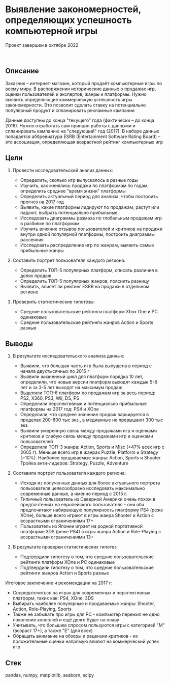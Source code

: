 # Выявление закономерностей, определяющих успешность компьютерной игры
Проект завершен в октябре 2022

<br>

## Описание
Заказчик – интернет-магазин, который продаёт компьютерные игры по всему миру. В распоряжении исторические данные о продажах игр, оценки пользователей и экспертов, жанры и платформы. Нужно выявить определяющие коммерческую успешность игры закономерности. Это позволит сделать ставку на потенциально популярный продукт и спланировать рекламные кампании

Данные доступны до конца "текущего" года (фактически – до конца 2016). Нужно отработать сам принцип работы с данными и спланировать кампанию на "следующий" год (2017). В наборе данных попадается аббревиатура ESRB (Entertainment Software Rating Board) – это ассоциация, определяющая возрастной рейтинг компьютерных игр

## Цели
1. Провести исследовательский анализ данных:
    - Определить, сколько игр выпускалось в разные годы
    - Изучить, как менялись продажи по платформам по годам, определить среднее "время жизни" платформы
    - Определить актуальный период для анализа, чтобы построить прогноз на 2017 год
    - Выявить, какие платформы лидируют по продажам, растут или падают, выбрать потенциально прибыльные
    - Исследовать диаграммы размаха по глобальным продажам игр в разбивке по платформам
    - Изучить влияние отзывов пользователей и критиков на продажи внутри одной популярной платформы, построить диаграммы рассеяния
    - Исследовать распределение игр по жанрам, выявить самые прибыльные жанры

2. Составить портрет пользователя каждого региона:
    - Определить ТОП-5 популярных платформ, описать различия в долях продаж
    - Определить ТОП-5 популярных жанров, пояснить разницу
    - Выявить, влияет ли рейтинг ESRB на продажи в отдельном регионе

3. Проверить статистические гипотезы:
    - Средние пользовательские рейтинги платформ Xbox One и PC одинаковые
    - Средние пользовательские рейтинги жанров Action и Sports разные

## Выводы
1. В результате исследовательского анализа данных:
    - Выявили, что большая часть игр была выпущена в период с начала двухтысячных по 2016 г
    - Выявили жизненный цикл для платформ порядка 10 лет, определили, что новые версии платформ выходят каждые 5-8 лет и за 3-5 лет выходят на максимум продаж
    - Выделили ТОП-6 платформ по продажам игр за весь период: PS2, X360, PS3, Wii, DS, PS
    - Определили перспективные и потенциально прибыльные платформы на 2017 год: PS4 и XOne
    - Определили, что среднее значение продаж варьируется в пределах 200-800 тыс экз., а медианные не превышают 300 тыс экз.
    - Выявили умеренную связь между продажами игр и оценками критиков и слабую связь между продажами игр и оценками пользователей
    - Определили ТОП-3 жанра: Action, Sports и Misc (>47% всех игр с 2005 г). Меньше всего игр в жанрах Puzzle, Platform и Strategy (~10%). Наиболее продаваемые жанры: Action, Sports и Shooter. Тройка анти-лидеров: Strategy, Puzzle, Adventure

2. Составили портрет пользователя каждого региона:
    - Исходя из полученных данных для более актуального портрета пользователя целесообразно исследовать максимально современные данные, а именно период с 2015 г.
    - Типичный пользователь из Северной Америки очень похож в предпочтениях на европейского пользователя – они оба предпочитают набирающую популярность платформу PS4 (реже XOne), больше всего играют в игры жанра Shooter и Action с возрастными ограничениями 17+
    - Пользователь из Японии играет на родной портативной платформе 3DS (реже PS4) в игры жанра Action и Role-Playing с возрастными ограничениями 13+

3. В результате проверки статистических гипотез:
    - Подтвердили гипотезу о том, что средние пользовательские рейтинги платформ XOne и PC одинаковые
    - Подтвердили гипотезу о том, что средние пользовательские рейтинги жанров Action и Sports разные

Итоговое заключение и рекомендации на 2017 г:
  - Сосредоточиться на играх для современных и перспективных платформ, таких как: PS4, XOne, 3DS
  - Выбирать наиболее популярные и продаваемые жанры: Shooter, Action, Role-Playing, Sports
  - Также не забывать про игры для PC - компьютер пережил не одно поколение консолей и ещё долго будет на плаву
  - Учитывать, что большим спросом пользуются игры с категорией "М" (возраст 17+), а также "Е" (для всех)
  - Обращать внимание на обзоры и рецензии критиков - их положительные оценки напрямую влияют на коммерческий успех игр

## Стек
pandas, numpy, matplotlib, seaborn, scipy
